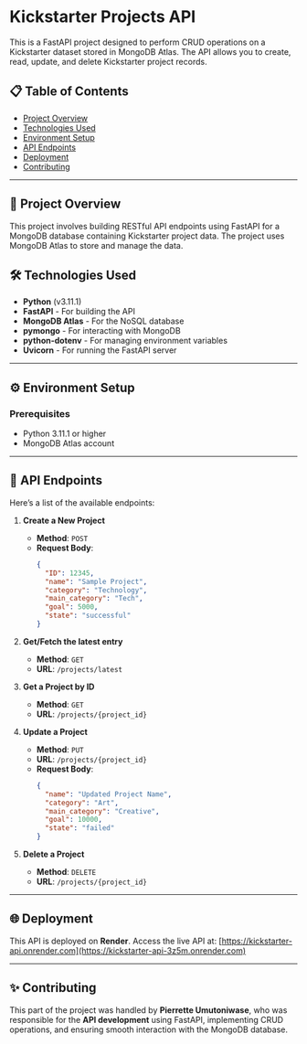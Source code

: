 # Kickstarter Projects API

This is a FastAPI project designed to perform CRUD operations on a Kickstarter dataset stored in MongoDB Atlas. The API allows you to create, read, update, and delete Kickstarter project records.

## 📋 Table of Contents
- [Project Overview](#project-overview)
- [Technologies Used](#technologies-used)
- [Environment Setup](#environment-setup)
- [API Endpoints](#api-endpoints)
- [Deployment](#deployment)
- [Contributing](#contributing)

---

## 📌 Project Overview

This project involves building RESTful API endpoints using FastAPI for a MongoDB database containing Kickstarter project data. The project uses MongoDB Atlas to store and manage the data.

## 🛠 Technologies Used

- **Python** (v3.11.1)
- **FastAPI** - For building the API
- **MongoDB Atlas** - For the NoSQL database
- **pymongo** - For interacting with MongoDB
- **python-dotenv** - For managing environment variables
- **Uvicorn** - For running the FastAPI server

---

## ⚙️ Environment Setup

### Prerequisites
- Python 3.11.1 or higher
- MongoDB Atlas account

---

## 🔄 API Endpoints

Here’s a list of the available endpoints:

1. **Create a New Project**
   - **Method**: `POST`
   - **Request Body**:
     ```json
     {
       "ID": 12345,
       "name": "Sample Project",
       "category": "Technology",
       "main_category": "Tech",
       "goal": 5000,
       "state": "successful"
     }
     ```
2. **Get/Fetch the latest entry**
   - **Method**: `GET`
   - **URL**: `/projects/latest`
     
3. **Get a Project by ID**
   - **Method**: `GET`
   - **URL**: `/projects/{project_id}`

4. **Update a Project**
   - **Method**: `PUT`
   - **URL**: `/projects/{project_id}`
   - **Request Body**:
     ```json
     {
       "name": "Updated Project Name",
       "category": "Art",
       "main_category": "Creative",
       "goal": 10000,
       "state": "failed"
     }
     ```

5. **Delete a Project**
   - **Method**: `DELETE`
   - **URL**: `/projects/{project_id}`

---

## 🌐 Deployment 

This API is deployed on **Render**. Access the live API at:  [https://kickstarter-api.onrender.com](https://kickstarter-api-3z5m.onrender.com)

---

## ✨ Contributing

This part of the project was handled by **Pierrette Umutoniwase**, who was responsible for the **API development** using FastAPI, implementing CRUD operations, and ensuring smooth interaction with the MongoDB database.
